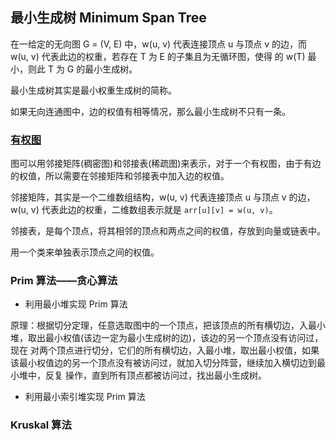 ## 最小生成树 Minimum Span Tree

在一给定的无向图 G = (V, E) 中，w(u, v) 代表连接顶点 u 与顶点 v 的边，而 w(u, v) 代表此边的权重，若存在 T 为 E 的子集且为无循环图，使得
的 w(T) 最小，则此 T 为 G 的最小生成树。
 
最小生成树其实是最小权重生成树的简称。

如果无向连通图中，边的权值有相等情况，那么最小生成树不只有一条。

### [有权图](https://github.com/steveLauwh/Data-Structures-And-Algorithms/tree/master/Graph/Minimum%20Span%20Tree/Weighted%20Graph)

图可以用邻接矩阵(稠密图)和邻接表(稀疏图)来表示，对于一个有权图，由于有边的权值，所以需要在邻接矩阵和邻接表中加入边的权值。

邻接矩阵，其实是一个二维数组结构，w(u, v) 代表连接顶点 u 与顶点 v 的边，w(u, v) 代表此边的权重，二维数组表示就是 `arr[u][v] = w(u, v)`。

邻接表，是每个顶点，将其相邻的顶点和两点之间的权值，存放到向量或链表中。

用一个类来单独表示顶点之间的权值。

### Prim 算法——贪心算法

* 利用最小堆实现 Prim 算法

原理：根据切分定理，任意选取图中的一个顶点，把该顶点的所有横切边，入最小堆，取出最小权值(该边一定为最小生成树的边)，该边的另一个顶点没有访问过，现在
对两个顶点进行切分，它们的所有横切边，入最小堆，取出最小权值，如果该最小权值边的另一个顶点没有被访问过，就加入切分阵营，继续加入横切边到最小堆中，反复
操作，直到所有顶点都被访问过，找出最小生成树。
  
* 利用最小索引堆实现 Prim 算法
 

### Kruskal 算法

